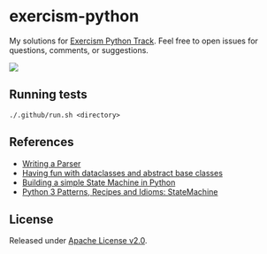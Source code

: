 # exercism-python
My solutions for [Exercism Python Track](https://exercism.org/tracks/python).
Feel free to open issues for questions, comments, or suggestions.

[![](https://github.com/asarkar/exercism-python/workflows/CI/badge.svg)](https://github.com/asarkar/exercism-python/actions)

## Running tests
```
./.github/run.sh <directory>
```

## References

* [Writing a Parser](https://supunsetunga.medium.com/writing-a-parser-getting-started-44ba70bb6cc9)
* [Having fun with dataclasses and abstract base classes](https://ivergara.github.io/ABC-and-dataclasses.html)
* [Building a simple State Machine in Python](https://dev.to/karn/building-a-simple-state-machine-in-python)
* [Python 3 Patterns, Recipes and Idioms: StateMachine](https://python-3-patterns-idioms-test.readthedocs.io/en/latest/StateMachine.html)

## License

Released under [Apache License v2.0](LICENSE).
